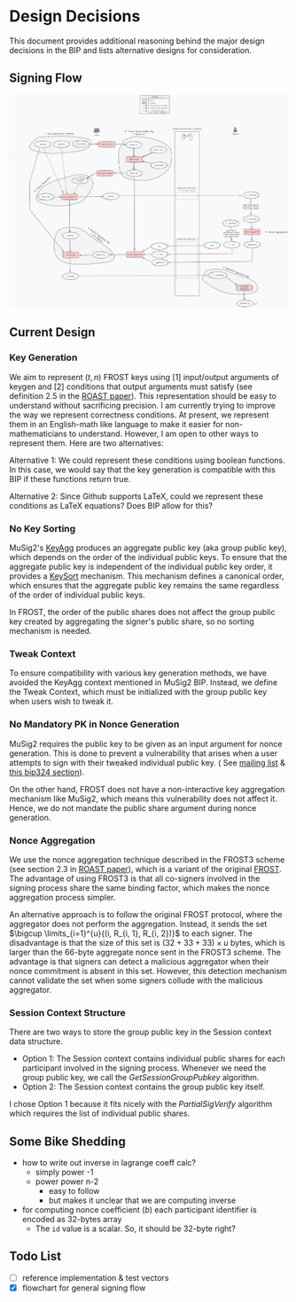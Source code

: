 # Design Decisions

This document provides additional reasoning behind the major design decisions in the BIP and lists alternative designs for consideration.

## Signing Flow

![General Signing Flow](images/frost-signing-flow.png)

## Current Design

### Key Generation

We aim to represent $(t, n)$ FROST keys using [1] input/output arguments of keygen and [2] conditions that output arguments must satisfy (see definition 2.5 in the [ROAST paper](https://eprint.iacr.org/2022/550.pdf)). This representation should be easy to understand without sacrificing precision. I am currently trying to improve the way we represent correctness conditions. At present, we represent them in an English-math like language to make it easier for non-mathematicians to understand. However, I am open to other ways to represent them. Here are two alternatives:

Alternative 1: We could represent these conditions using boolean functions. In this case, we would say that the key generation is compatible with this BIP if these functions return true.

Alternative 2: Since Github supports LaTeX, could we represent these conditions as LaTeX equations? Does BIP allow for this?

### No Key Sorting

MuSig2's [KeyAgg](https://github.com/bitcoin/bips/blob/master/bip-0327.mediawiki#user-content-Key_Generation_and_Aggregation) produces an aggregate public key (aka group public key), which depends on the order of the individual public keys. To ensure that the aggregate public key is independent of the individual public key order, it provides a [KeySort](https://github.com/bitcoin/bips/blob/master/bip-0327.mediawiki#user-content-Key_Sorting) mechanism. This mechanism defines a canonical order, which ensures that the aggregate public key remains the same regardless of the order of individual public keys.

In FROST, the order of the public shares does not affect the group public key created by aggregating the signer's public share, so no sorting mechanism is needed.

### Tweak Context

To ensure compatibility with various key generation methods, we have avoided the KeyAgg context mentioned in MuSig2 BIP. Instead, we define the Tweak Context, which must be initialized with the group public key when users wish to tweak it.

### No Mandatory PK in Nonce Generation

MuSig2 requires the public key to be given as an input argument for nonce generation. This is done to prevent a vulnerability that arises when a user attempts to sign with their tweaked individual public key. ( See [mailing list](https://lists.linuxfoundation.org/pipermail/bitcoin-dev/2022-October/021000.html) & [this bip324 section](https://github.com/bitcoin/bips/blob/master/bip-0327.mediawiki#signing-with-tweaked-individual-keys)).

On the other hand, FROST does not have a non-interactive key aggregation mechanism like MuSig2, which means this vulnerability does not affect it. Hence, we do not mandate the public share argument during nonce generation.

### Nonce Aggregation

We use the nonce aggregation technique described in the FROST3 scheme (see section 2.3 in [ROAST paper](https://eprint.iacr.org/2022/550.pdf)), which is a variant of the original [FROST](https://eprint.iacr.org/2020/852.pdf). The advantage of using FROST3 is that all co-signers involved in the signing process share the same binding factor, which makes the nonce aggregation process simpler.

An alternative approach is to follow the original FROST protocol, where the aggregator does not perform the aggregation. Instead, it sends the set $\bigcup \limits_{i=1}^{u}{(i, R_{i, 1}, R_{i, 2})}$ to each signer. The disadvantage is that the size of this set is $(32+33+33) \times u$ bytes, which is larger than the 66-byte aggregate nonce sent in the FROST3 scheme. The advantage is that signers can detect a malicious aggregator when their nonce commitment is absent in this set. However, this detection mechanism cannot validate the set when some signers collude with the malicious aggregator.

### Session Context Structure

There are two ways to store the group public key in the Session context data structure.
- Option 1: The Session context contains individual public shares for each participant involved in the signing process. Whenever we need the group public key, we call the _GetSessionGroupPubkey_ algorithm.
- Option 2: The Session context contains the group public key itself.

I chose Option 1 because it fits nicely with the _PartialSigVerify_ algorithm which requires the list of individual public shares.

## Some Bike Shedding
- how to write out inverse in lagrange coeff calc?
  - simply power -1
  - power power n-2
    - easy to follow
    - but makes it unclear that we are computing inverse
- for computing nonce coefficient (_b_) each participant identifier is encoded as 32-bytes array
  - The `id` value is a scalar. So, it should be 32-byte right?

## Todo List
- [ ] reference implementation & test vectors
- [x] flowchart for general signing flow